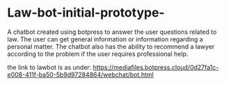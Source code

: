 # Law-bot-initial-prototype-
A chatbot created using botpress to answer the user questions related to law. The user can get general information or information regarding a personal matter. The chatbot also has the ability to recommend a lawyer according to the problem if the user requires professional help.

the link to lawbot is as under: https://mediafiles.botpress.cloud/0d27fa1c-e008-411f-ba50-5b9d97284864/webchat/bot.html

